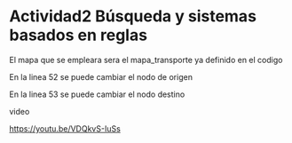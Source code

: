 # Actividad2 Búsqueda y sistemas basados en reglas

El mapa que se empleara sera el mapa_transporte ya definido en el codigo

En la linea 52 se puede cambiar el nodo de origen 

En la linea 53 se puede cambiar el nodo destino

video

https://youtu.be/VDQkvS-IuSs
